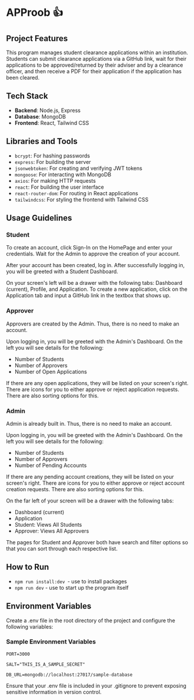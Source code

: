 # APProob 👍

## Project Features

This program manages student clearance applications within an institution. Students can submit clearance applications via a GitHub link, wait for their applications to be approved/returned by their adviser and by a clearance officer, and then receive a PDF for their application if the application has been cleared.

## Tech Stack
- **Backend**: Node.js, Express
- **Database**: MongoDB
- **Frontend**: React, Tailwind CSS

## Libraries and Tools
- `bcrypt`: For hashing passwords
- `express`: For building the server
- `jsonwebtoken`: For creating and verifying JWT tokens
- `mongoose`: For interacting with MongoDB
- `axios`: For making HTTP requests
- `react`: For building the user interface
- `react-router-dom`: For routing in React applications
- `tailwindcss`: For styling the frontend with Tailwind CSS
  
## Usage Guidelines

### Student

To create an account, click Sign-In on the HomePage and enter your credentials. Wait for the Admin to approve the creation of your account.

After your account has been created, log in. After successfully logging in, you will be greeted with a Student Dashboard.

On your screen's left will be a drawer with the following tabs: Dashboard (current), Profile, and Application. To create a new application, click on the Application tab and input a GitHub link in the textbox that shows up.

### Approver

Approvers are created by the Admin. Thus, there is no need to make an account.

Upon logging in, you will be greeted with the Admin's Dashboard. On the left you will see details for the following:

- Number of Students
- Number of Approvers
- Number of Open Applications

If there are any open applications, they will be listed on your screen's right. There are icons for you to either approve or reject application requests. There are also sorting options for this.

### Admin

Admin is already built in. Thus, there is no need to make an account.

Upon logging in, you will be greeted with the Admin's Dashboard. On the left you will see details for the following:

- Number of Students
- Number of Approvers
- Number of Pending Accounts

If there are any pending account creations, they will be listed on your screen's right. There are icons for you to either approve or reject account creation requests. There are also sorting options for this.

On the far left of your screen will be a drawer with the following tabs:

- Dashboard (current)
- Application
- Student: Views All Students
- Approver: Views All Approvers

The pages for Student and Approver both have search and filter options so that you can sort through each respective list.

## How to Run

- `npm run install:dev `- use to install packages
- `npm run dev` - use to start up the program itself

## Environment Variables

Create a .env file in the root directory of the project and configure the following variables:

### Sample Environment Variables

`PORT=3000`

`SALT="THIS_IS_A_SAMPLE_SECRET"`

`DB_URL=mongodb://localhost:27017/sample-database`

Ensure that your .env file is included in your .gitignore to prevent exposing sensitive information in version control.

